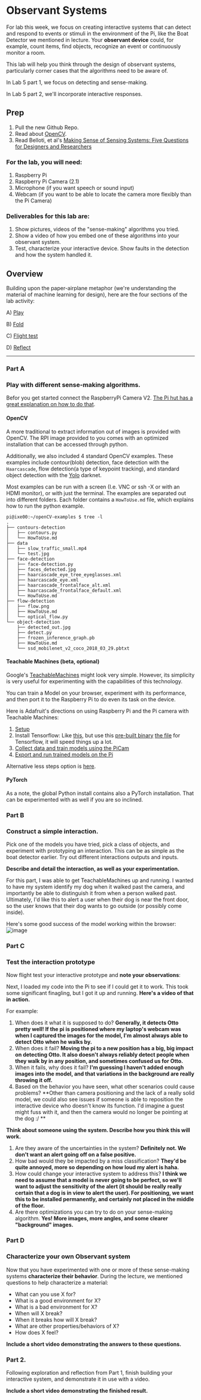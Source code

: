 # Observant Systems


For lab this week, we focus on creating interactive systems that can detect and respond to events or stimuli in the environment of the Pi, like the Boat Detector we mentioned in lecture. 
Your **observant device** could, for example, count items, find objects, recognize an event or continuously monitor a room.

This lab will help you think through the design of observant systems, particularly corner cases that the algorithms need to be aware of.

In Lab 5 part 1, we focus on detecting and sense-making.

In Lab 5 part 2, we'll incorporate interactive responses.


## Prep

1.  Pull the new Github Repo.
2.  Read about [OpenCV](https://opencv.org/about/).
3.  Read Belloti, et al's [Making Sense of Sensing Systems: Five Questions for Designers and Researchers](https://www.cc.gatech.edu/~keith/pubs/chi2002-sensing.pdf)

### For the lab, you will need:

1. Raspberry Pi
1. Raspberry Pi Camera (2.1)
1. Microphone (if you want speech or sound input)
1. Webcam (if you want to be able to locate the camera more flexibly than the Pi Camera)

### Deliverables for this lab are:
1. Show pictures, videos of the "sense-making" algorithms you tried.
1. Show a video of how you embed one of these algorithms into your observant system.
1. Test, characterize your interactive device. Show faults in the detection and how the system handled it.


## Overview
Building upon the paper-airplane metaphor (we're understanding the material of machine learning for design), here are the four sections of the lab activity:

A) [Play](#part-a)

B) [Fold](#part-b)

C) [Flight test](#part-c)

D) [Reflect](#part-d)

---

### Part A
### Play with different sense-making algorithms.

Befor you get started connect the RaspberryPi Camera V2. [The Pi hut has a great explanation on how to do that](https://thepihut.com/blogs/raspberry-pi-tutorials/16021420-how-to-install-use-the-raspberry-pi-camera).  

#### OpenCV
A more traditional to extract information out of images is provided with OpenCV. The RPI image provided to you comes with an optimized installation that can be accessed through python.

Additionally, we also included 4 standard OpenCV examples. These examples include contour(blob) detection, face detection with the ``Haarcascade``, flow detection(a type of keypoint tracking), and standard object detection with the [Yolo](https://pjreddie.com/darknet/yolo/) darknet.

Most examples can be run with a screen (I.e. VNC or ssh -X or with an HDMI monitor), or with just the terminal. The examples are separated out into different folders. Each folder contains a ```HowToUse.md``` file, which explains how to run the python example.

```shell
pi@ixe00:~/openCV-examples $ tree -l
.
├── contours-detection
│   ├── contours.py
│   └── HowToUse.md
├── data
│   ├── slow_traffic_small.mp4
│   └── test.jpg
├── face-detection
│   ├── face-detection.py
│   ├── faces_detected.jpg
│   ├── haarcascade_eye_tree_eyeglasses.xml
│   ├── haarcascade_eye.xml
│   ├── haarcascade_frontalface_alt.xml
│   ├── haarcascade_frontalface_default.xml
│   └── HowToUse.md
├── flow-detection
│   ├── flow.png
│   ├── HowToUse.md
│   └── optical_flow.py
└── object-detection
    ├── detected_out.jpg
    ├── detect.py
    ├── frozen_inference_graph.pb
    ├── HowToUse.md
    └── ssd_mobilenet_v2_coco_2018_03_29.pbtxt
```

#### Teachable Machines (beta, optional)
Google's [TeachableMachines](https://teachablemachine.withgoogle.com/train) might look very simple.  However, its simplicity is very useful for experimenting with the capabilities of this technology.

You can train a Model on your browser, experiment with its performance, and then port it to the Raspberry Pi to do even its task on the device.

Here is Adafruit's directions on using Raspberry Pi and the Pi camera with Teachable Machines:

1. [Setup](https://learn.adafruit.com/teachable-machine-raspberry-pi-tensorflow-camera/raspberry-pi-setup)
2. Install Tensorflow: Like [this](https://learn.adafruit.com/running-tensorflow-lite-on-the-raspberry-pi-4/tensorflow-lite-2-setup), but use this [pre-built binary](https://github.com/bitsy-ai/tensorflow-arm-bin/) [the file](https://github.com/bitsy-ai/tensorflow-arm-bin/releases/download/v2.4.0/tensorflow-2.4.0-cp37-none-linux_armv7l.whl) for Tensorflow, it will speed things up a lot.
3. [Collect data and train models using the PiCam](https://learn.adafruit.com/teachable-machine-raspberry-pi-tensorflow-camera/training)
4. [Export and run trained models on the Pi](https://learn.adafruit.com/teachable-machine-raspberry-pi-tensorflow-camera/transferring-to-the-pi)

Alternative less steps option is [here](https://github.com/FAR-Lab/TensorflowonThePi).

#### PyTorch  
As a note, the global Python install contains also a PyTorch installation. That can be experimented with as well if you are so inclined.

### Part B
### Construct a simple interaction.

Pick one of the models you have tried, pick a class of objects, and experiment with prototyping an interaction.
This can be as simple as the boat detector earlier.
Try out different interactions outputs and inputs.

**Describe and detail the interaction, as well as your experimentation.**

For this part, I was able to get TeachableMachines up and running. I wanted to have my system identify my dog when it walked past the camera, and importantly be able to distinguish it from when a person walked past. Ultimately, I'd like this to alert a user when their dog is near the front door, so the user knows that their dog wants to go outside (or possibly come inside).

Here's some good success of the model working within the browser:
![image](https://user-images.githubusercontent.com/66213163/115129162-7a9bf100-9fb1-11eb-854b-c5552e9e1e2e.png)

### Part C
### Test the interaction prototype

Now flight test your interactive prototype and **note your observations**:

Next, I loaded my code into the Pi to see if I could get it to work. This took some significant finagling, but I got it up and running. 
**Here's a video of that in action.**


For example:
1. When does it what it is supposed to do? **Generally, it detects Otto pretty well! If the pi is positioned where my laptop's webcam was when I captured the images for the model, I'm almost always able to detect Otto when he walks by.**
1. When does it fail? **Moving the pi to a new position has a big, big impact on detecting Otto. It also doesn't always reliably detect people when they walk by in any position, and sometimes confused us for Otto.**
1. When it fails, why does it fail? **I'm guessing I haven't added enough images into the model, and that variations in the background are really throwing it off.**
1. Based on the behavior you have seen, what other scenarios could cause problems? **Other than camera positioning and the lack of a really solid model, we could also see issues if someone is able to reposition the interactive device who doesn't know its function. I'd imagine a guest might fuss with it, and then the camera would no longer be pointing at the dog :/ **

**Think about someone using the system. Describe how you think this will work.**
1. Are they aware of the uncertainties in the system? **Definitely not. We don't want an alert going off on a false positive.**
1. How bad would they be impacted by a miss classification? **They'd be quite annoyed, more so depending on how loud my alert is haha.**
1. How could change your interactive system to address this? **I think we need to assume that a model is never going to be perfect, so we'll want to adjust the sensitivity of the alert (it should be really really certain that a dog is in view to alert the user). For positioning, we want this to be installed permanently, and certainly not placed in the middle of the floor.**
1. Are there optimizations you can try to do on your sense-making algorithm. **Yes! More images, more angles, and some clearer "background" images.**

### Part D
### Characterize your own Observant system

Now that you have experimented with one or more of these sense-making systems **characterize their behavior**.
During the lecture, we mentioned questions to help characterize a material:
* What can you use X for?
* What is a good environment for X?
* What is a bad environment for X?
* When will X break?
* When it breaks how will X break?
* What are other properties/behaviors of X?
* How does X feel?

**Include a short video demonstrating the answers to these questions.**

### Part 2.

Following exploration and reflection from Part 1, finish building your interactive system, and demonstrate it in use with a video.

**Include a short video demonstrating the finished result.**
